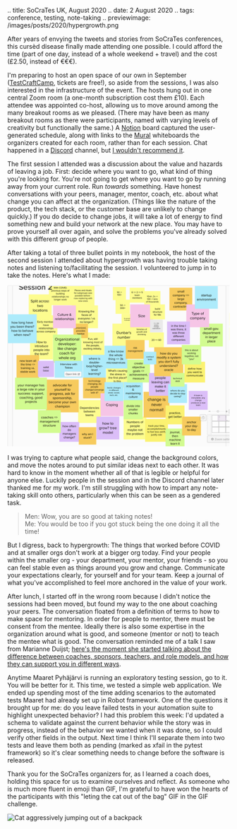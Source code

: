 .. title: SoCraTes UK, August 2020
.. date: 2 August 2020
.. tags: conference, testing, note-taking
.. previewimage: /images/posts/2020/hypergrowth.png

After years of envying the tweets and stories from SoCraTes conferences, this cursèd disease finally made attending one possible. I could afford the time (part of one day, instead of a whole weekend + travel) and the cost (£2.50, instead of €€€). 

I'm preparing to host an open space of our own in September ([TestCraftCamp](http://testcraftcamp.nl/), tickets are free!), so aside from the sessions, I was also interested in the infrastructure of the event. The hosts hung out in one central Zoom room (a one-month subscription cost them £10). Each attendee was appointed co-host, allowing us to move around among the many breakout rooms as we pleased. (There may have been as many breakout rooms as there were participants, named with varying levels of creativity but functionally the same.) A [Notion](https://www.notion.so/) board captured the user-generated schedule, along with links to the [Mural](https://www.mural.co/) whiteboards the organizers created for each room, rather than for each session. Chat happened in a [Discord](https://discord.com/) channel, but [I wouldn't recommend it](https://twitter.com/ezagroba/status/1287372791168278529). 

The first session I attended was a discussion about the value and hazards of leaving a job. First: decide where you want to go, what kind of thing you're looking for. You're not going to get where you want to go by running away from your current role. Run _towards_ something. Have honest conversations with your peers, manager, mentor, coach, etc. about what change you can affect at the organization. (Things like the nature of the product, the tech stack, or the customer base are unlikely to change quickly.) If you do decide to change jobs, it will take a lot of energy to find something new and build your network at the new place. You may have to prove yourself all over again, and solve the problems you've already solved with this different group of people. 

After taking a total of three bullet points in my notebook, the host of the second session I attended about hypergrowth was having trouble taking notes and listening to/facilitating the session. I volunteered to jump in to take the notes. Here's what I made:

![](/images/posts/2020/hypergrowth.png "Notes from hypergrowth session")

I was trying to capture what people said, change the background colors, and move the notes around to put similar ideas next to each other. It was hard to know in the moment whether all of that is legible or helpful for anyone else. Luckily people in the session and in the Discord channel later thanked me for my work. I'm still struggling with how to impart any note-taking skill onto others, particularly when this can be seen as a gendered task.

> Men: Wow, you are so good at taking notes!<br/>
> Me: You would be too if you got stuck being the one doing it all the time!

But I digress, back to hypergrowth: The things that worked before COVID and at smaller orgs don't work at a bigger org today. Find your people within the smaller org - your department, your mentor, your friends - so you can feel stable even as things around you grow and change. Communicate your expectations clearly, for yourself and for your team. Keep a journal of what you've accomplished to feel more anchored in the value of your work. 

After lunch, I started off in the wrong room because I didn't notice the sessions had been moved, but found my way to the one about coaching your peers. The conversation floated from a definition of terms to how to make space for mentoring. In order for people to mentor, there must be consent from the mentee. Ideally there is also some expertise in the organization around what is good, and someone (mentor or not) to teach the mentee what is good. The conversation reminded me of a talk I saw from Marianne Duijst; [here's the moment she started talking about the difference between coaches, sponsors, teachers, and role models, and how they can support you in different ways](https://youtu.be/vXIZpe-x4o8?t=595).

Anytime Maaret Pyhäjärvi is running an exploratory testing session, go to it. You will be better for it. This time, we tested a simple web application. We ended up spending most of the time adding scenarios to the automated tests Maaret had already set up in Robot framework. One of the questions it brought up for me: do you leave failed tests in your automation suite to highlight unexpected behavior? I had this problem this week: I'd updated a schema to validate against the current behavior while the story was in progress, instead of the behavior we wanted when it was done, so I could verify other fields in the output. Next time I think I'll separate them into two tests and leave them both as pending (marked as xfail in the pytest framework) so it's clear something needs to change before the software is released.

Thank you for the SoCraTes organizers for, as I learned a coach does, holding this space for us to examine ourselves and reflect. As someone who is much more fluent in emoji than GIF, I'm grateful to have won the hearts of the participants with this "leting the cat out of the bag" GIF in the GIF challenge.

![](https://media1.tenor.com/images/e49bc18b66056a71171ae6f16046a2a4/tenor.gif?itemid=11543319 "Cat aggressively jumping out of a backpack")